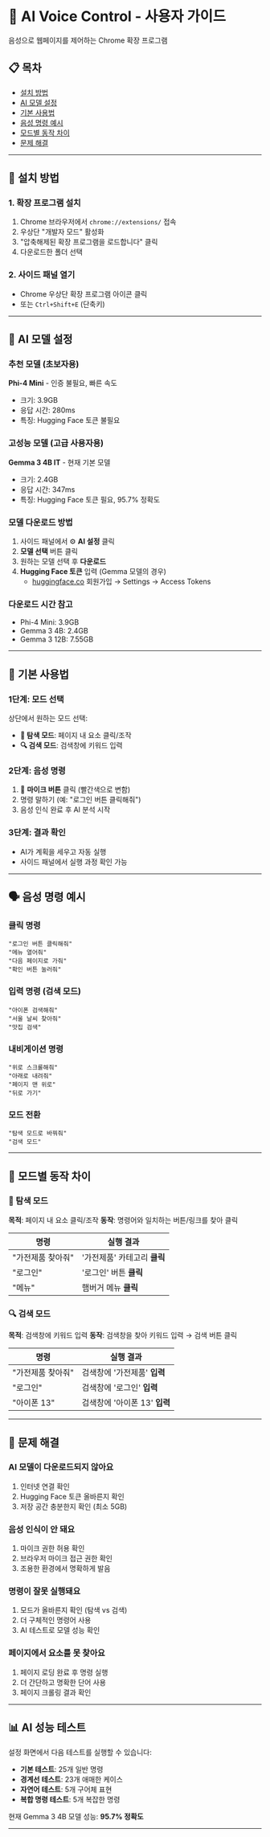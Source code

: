 # 🎤 AI Voice Control - 사용자 가이드

음성으로 웹페이지를 제어하는 Chrome 확장 프로그램

## 📋 목차
- [설치 방법](#-설치-방법)
- [AI 모델 설정](#-ai-모델-설정)
- [기본 사용법](#-기본-사용법)
- [음성 명령 예시](#-음성-명령-예시)
- [모드별 동작 차이](#-모드별-동작-차이)
- [문제 해결](#-문제-해결)

---

## 🚀 설치 방법

### 1. 확장 프로그램 설치
1. Chrome 브라우저에서 `chrome://extensions/` 접속
2. 우상단 "개발자 모드" 활성화
3. "압축해제된 확장 프로그램을 로드합니다" 클릭
4. 다운로드한 폴더 선택

### 2. 사이드 패널 열기
- Chrome 우상단 확장 프로그램 아이콘 클릭
- 또는 `Ctrl+Shift+E` (단축키)

---

## 🤖 AI 모델 설정

### 추천 모델 (초보자용)
**Phi-4 Mini** - 인증 불필요, 빠른 속도
- 크기: 3.9GB
- 응답 시간: 280ms
- 특징: Hugging Face 토큰 불필요

### 고성능 모델 (고급 사용자용)
**Gemma 3 4B IT** - 현재 기본 모델
- 크기: 2.4GB
- 응답 시간: 347ms
- 특징: Hugging Face 토큰 필요, 95.7% 정확도

### 모델 다운로드 방법
1. 사이드 패널에서 ⚙️ **AI 설정** 클릭
2. **모델 선택** 버튼 클릭
3. 원하는 모델 선택 후 **다운로드**
4. **Hugging Face 토큰** 입력 (Gemma 모델의 경우)
   - [huggingface.co](https://huggingface.co) 회원가입 → Settings → Access Tokens

### 다운로드 시간 참고
- Phi-4 Mini: 3.9GB
- Gemma 3 4B: 2.4GB
- Gemma 3 12B: 7.55GB

---

## 🎯 기본 사용법

### 1단계: 모드 선택
상단에서 원하는 모드 선택:
- **🚀 탐색 모드**: 페이지 내 요소 클릭/조작
- **🔍 검색 모드**: 검색창에 키워드 입력

### 2단계: 음성 명령
1. 🎤 **마이크 버튼** 클릭 (빨간색으로 변함)
2. 명령 말하기 (예: "로그인 버튼 클릭해줘")
3. 음성 인식 완료 후 AI 분석 시작

### 3단계: 결과 확인
- AI가 계획을 세우고 자동 실행
- 사이드 패널에서 실행 과정 확인 가능

---

## 🗣️ 음성 명령 예시

### 클릭 명령
```
"로그인 버튼 클릭해줘"
"메뉴 열어줘"
"다음 페이지로 가줘"
"확인 버튼 눌러줘"
```

### 입력 명령 (검색 모드)
```
"아이폰 검색해줘"
"서울 날씨 찾아줘"
"맛집 검색"
```

### 내비게이션 명령
```
"위로 스크롤해줘"
"아래로 내려줘"
"페이지 맨 위로"
"뒤로 가기"
```

### 모드 전환
```
"탐색 모드로 바꿔줘"
"검색 모드"
```

---

## 🔄 모드별 동작 차이

### 🚀 탐색 모드
**목적**: 페이지 내 요소 클릭/조작
**동작**: 명령어와 일치하는 버튼/링크를 찾아 클릭

| 명령 | 실행 결과 |
|------|-----------|
| "가전제품 찾아줘" | '가전제품' 카테고리 **클릭** |
| "로그인" | '로그인' 버튼 **클릭** |
| "메뉴" | 햄버거 메뉴 **클릭** |

### 🔍 검색 모드
**목적**: 검색창에 키워드 입력
**동작**: 검색창을 찾아 키워드 입력 → 검색 버튼 클릭

| 명령 | 실행 결과 |
|------|-----------|
| "가전제품 찾아줘" | 검색창에 '가전제품' **입력** |
| "로그인" | 검색창에 '로그인' **입력** |
| "아이폰 13" | 검색창에 '아이폰 13' **입력** |

---

## 🔧 문제 해결

### AI 모델이 다운로드되지 않아요
1. 인터넷 연결 확인
2. Hugging Face 토큰 올바른지 확인
3. 저장 공간 충분한지 확인 (최소 5GB)

### 음성 인식이 안 돼요
1. 마이크 권한 허용 확인
2. 브라우저 마이크 접근 권한 확인
3. 조용한 환경에서 명확하게 발음

### 명령이 잘못 실행돼요
1. 모드가 올바른지 확인 (탐색 vs 검색)
2. 더 구체적인 명령어 사용
3. AI 테스트로 모델 성능 확인

### 페이지에서 요소를 못 찾아요
1. 페이지 로딩 완료 후 명령 실행
2. 더 간단하고 명확한 단어 사용
3. 페이지 크롤링 결과 확인

---

## 📊 AI 성능 테스트

설정 화면에서 다음 테스트를 실행할 수 있습니다:
- **기본 테스트**: 25개 일반 명령
- **경계선 테스트**: 23개 애매한 케이스
- **자연어 테스트**: 5개 구어체 표현
- **복합 명령 테스트**: 5개 복잡한 명령

현재 Gemma 3 4B 모델 성능: **95.7% 정확도**

---
